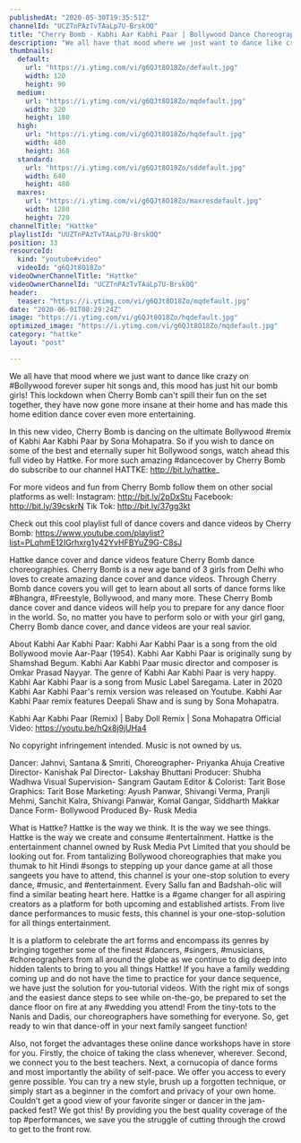 ```yaml
---
publishedAt: "2020-05-30T19:35:51Z"
channelId: "UCZTnPAzTvTAaLp7U-BrskOQ"
title: "Cherry Bomb - Kabhi Aar Kabhi Paar | Bollywood Dance Choreography | Hattke​"
description: "We all have that mood where we just want to dance like crazy on #Bollywood forever super hit songs and, this mood has just hit our bomb girls! This lockdown when Cherry Bomb can't spill their fun on the set together, they have now gone more insane at their home and has made this home edition dance cover even more entertaining.\n\nIn this new video, Cherry Bomb is dancing on the ultimate Bollywood #remix of Kabhi Aar Kabhi Paar by Sona Mohapatra. So if you wish to dance on some of the best and eternally super hit Bollywood songs, watch ahead this full video by Hattke. For more such amazing #dancecover by Cherry Bomb do subscribe to our channel HATTKE: http://bit.ly/hattke_\n\nFor more videos and fun from Cherry Bomb follow them on other social platforms as well:\nInstagram: http://bit.ly/2pDxStu\nFacebook: http://bit.ly/39cskrN\nTik Tok: http://bit.ly/37gg3kt\n\nCheck out this cool playlist full of dance covers and dance videos by Cherry Bomb: https://www.youtube.com/playlist?list=PLqhmE12IGrhxrg1y42YvHFBYuZ9G-C8sJ\n\nHattke dance cover and dance videos feature Cherry Bomb dance choreographies.  Cherry Bomb is a new age band of 3 girls from Delhi who loves to create amazing dance cover and dance videos. Through Cherry Bomb dance covers you will get to learn about all sorts of dance forms like #Bhangra, #Freestyle, Bollywood, and many more. These Cherry Bomb dance cover and dance videos will help you to prepare for any dance floor in the world. So, no matter you have to perform solo or with your girl gang, Cherry Bomb dance cover, and dance videos are your real savior.\n\nAbout Kabhi Aar Kabhi Paar:\nKabhi Aar Kabhi Paar is a song from the old Bollywood movie Aar-Paar (1954). Kabhi Aar Kabhi Paar is originally sung by Shamshad Begum. Kabhi Aar Kabhi Paar music director and composer is Omkar Prasad Nayyar. The genre of Kabhi Aar Kabhi Paar is very happy. Kabhi Aar Kabhi Paar is a song from Music Label Saregama. Later in 2020 Kabhi Aar Kabhi Paar's remix version was released on Youtube. Kabhi Aar Kabhi Paar remix features Deepali Shaw and is sung by Sona Mohapatra. \n\n\nKabhi Aar Kabhi Paar (Remix) | Baby Doll Remix | Sona Mohapatra\nOfficial Video: https://youtu.be/hQx8j9jUHa4 \n\nNo copyright infringement intended. Music is not owned by us. \n\nDancer: Jahnvi, Santana & Smriti,\nChoreographer- Priyanka Ahuja\nCreative Director- Kanishak Pal\nDirector- Lakshay Bhuttani\nProducer: Shubha Wadhwa\nVisual Supervision- Sangram Gautam\nEditor & Colorist: Tarit Bose\nGraphics: Tarit Bose\nMarketing: Ayush Panwar, Shivangi Verma, Pranjli Mehmi, Sanchit Kalra, Shivangi Panwar, Komal Gangar, Siddharth Makkar\nDance Form- Bollywood\nProduced By- Rusk Media\n\nWhat is Hattke? Hattke is the way we think. It is the way we see things. Hattke is the way we create and consume #entertainment. Hattke is the entertainment channel owned by Rusk Media Pvt Limited that you should be looking out for. From tantalizing Bollywood choreographies that make you thumak to hit Hindi #songs to stepping up your dance game at all those sangeets you have to attend, this channel is your one-stop solution to every dance, #music, and #entertainment. Every Sallu fan and Badshah-olic will find a similar beating heart here. Hattke is a #game changer for all aspiring creators as a platform for both upcoming and established artists. From live dance performances to music fests, this channel is your one-stop-solution for all things entertainment.\n\nIt is a platform to celebrate the art forms and encompass its genres by bringing together some of the finest #dancers, #singers, #musicians, #choreographers from all around the globe as we continue to dig deep into hidden talents to bring to you all things Hattke! If you have a family wedding coming up and do not have the time to practice for your dance sequence, we have just the solution for you-tutorial videos. With the right mix of songs and the easiest dance steps to see while on-the-go, be prepared to set the dance floor on fire at any #wedding you attend! From the tiny-tots to the Nanis and Dadis, our choreographers have something for everyone. So, get ready to win that dance-off in your next family sangeet function!\n\nAlso, not forget the advantages these online dance workshops have in store for you. Firstly, the choice of taking the class whenever, wherever. Second, we connect you to the best teachers. Next, a cornucopia of dance forms and most importantly the ability of self-pace. We offer you access to every genre possible. You can try a new style, brush up a forgotten technique, or simply start as a beginner in the comfort and privacy of your own home. Couldn’t get a good view of your favorite singer or dancer in the jam-packed fest? We got this! By providing you the best quality coverage of the top #performances, we save you the struggle of cutting through the crowd to get to the front row."
thumbnails:
  default:
    url: "https://i.ytimg.com/vi/g6QJt8O18Zo/default.jpg"
    width: 120
    height: 90
  medium:
    url: "https://i.ytimg.com/vi/g6QJt8O18Zo/mqdefault.jpg"
    width: 320
    height: 180
  high:
    url: "https://i.ytimg.com/vi/g6QJt8O18Zo/hqdefault.jpg"
    width: 480
    height: 360
  standard:
    url: "https://i.ytimg.com/vi/g6QJt8O18Zo/sddefault.jpg"
    width: 640
    height: 480
  maxres:
    url: "https://i.ytimg.com/vi/g6QJt8O18Zo/maxresdefault.jpg"
    width: 1280
    height: 720
channelTitle: "Hattke"
playlistId: "UUZTnPAzTvTAaLp7U-BrskOQ"
position: 33
resourceId:
  kind: "youtube#video"
  videoId: "g6QJt8O18Zo"
videoOwnerChannelTitle: "Hattke"
videoOwnerChannelId: "UCZTnPAzTvTAaLp7U-BrskOQ"
header:
  teaser: "https://i.ytimg.com/vi/g6QJt8O18Zo/mqdefault.jpg"
date: "2020-06-01T08:29:24Z"
image: "https://i.ytimg.com/vi/g6QJt8O18Zo/hqdefault.jpg"
optimized_image: "https://i.ytimg.com/vi/g6QJt8O18Zo/mqdefault.jpg"
category: "hattke"
layout: "post"

---
```

We all have that mood where we just want to dance like crazy on #Bollywood forever super hit songs and, this mood has just hit our bomb girls! This lockdown when Cherry Bomb can't spill their fun on the set together, they have now gone more insane at their home and has made this home edition dance cover even more entertaining.

In this new video, Cherry Bomb is dancing on the ultimate Bollywood #remix of Kabhi Aar Kabhi Paar by Sona Mohapatra. So if you wish to dance on some of the best and eternally super hit Bollywood songs, watch ahead this full video by Hattke. For more such amazing #dancecover by Cherry Bomb do subscribe to our channel HATTKE: http://bit.ly/hattke_

For more videos and fun from Cherry Bomb follow them on other social platforms as well:
Instagram: http://bit.ly/2pDxStu
Facebook: http://bit.ly/39cskrN
Tik Tok: http://bit.ly/37gg3kt

Check out this cool playlist full of dance covers and dance videos by Cherry Bomb: https://www.youtube.com/playlist?list=PLqhmE12IGrhxrg1y42YvHFBYuZ9G-C8sJ

Hattke dance cover and dance videos feature Cherry Bomb dance choreographies.  Cherry Bomb is a new age band of 3 girls from Delhi who loves to create amazing dance cover and dance videos. Through Cherry Bomb dance covers you will get to learn about all sorts of dance forms like #Bhangra, #Freestyle, Bollywood, and many more. These Cherry Bomb dance cover and dance videos will help you to prepare for any dance floor in the world. So, no matter you have to perform solo or with your girl gang, Cherry Bomb dance cover, and dance videos are your real savior.

About Kabhi Aar Kabhi Paar:
Kabhi Aar Kabhi Paar is a song from the old Bollywood movie Aar-Paar (1954). Kabhi Aar Kabhi Paar is originally sung by Shamshad Begum. Kabhi Aar Kabhi Paar music director and composer is Omkar Prasad Nayyar. The genre of Kabhi Aar Kabhi Paar is very happy. Kabhi Aar Kabhi Paar is a song from Music Label Saregama. Later in 2020 Kabhi Aar Kabhi Paar's remix version was released on Youtube. Kabhi Aar Kabhi Paar remix features Deepali Shaw and is sung by Sona Mohapatra. 


Kabhi Aar Kabhi Paar (Remix) | Baby Doll Remix | Sona Mohapatra
Official Video: https://youtu.be/hQx8j9jUHa4 

No copyright infringement intended. Music is not owned by us. 

Dancer: Jahnvi, Santana & Smriti,
Choreographer- Priyanka Ahuja
Creative Director- Kanishak Pal
Director- Lakshay Bhuttani
Producer: Shubha Wadhwa
Visual Supervision- Sangram Gautam
Editor & Colorist: Tarit Bose
Graphics: Tarit Bose
Marketing: Ayush Panwar, Shivangi Verma, Pranjli Mehmi, Sanchit Kalra, Shivangi Panwar, Komal Gangar, Siddharth Makkar
Dance Form- Bollywood
Produced By- Rusk Media

What is Hattke? Hattke is the way we think. It is the way we see things. Hattke is the way we create and consume #entertainment. Hattke is the entertainment channel owned by Rusk Media Pvt Limited that you should be looking out for. From tantalizing Bollywood choreographies that make you thumak to hit Hindi #songs to stepping up your dance game at all those sangeets you have to attend, this channel is your one-stop solution to every dance, #music, and #entertainment. Every Sallu fan and Badshah-olic will find a similar beating heart here. Hattke is a #game changer for all aspiring creators as a platform for both upcoming and established artists. From live dance performances to music fests, this channel is your one-stop-solution for all things entertainment.

It is a platform to celebrate the art forms and encompass its genres by bringing together some of the finest #dancers, #singers, #musicians, #choreographers from all around the globe as we continue to dig deep into hidden talents to bring to you all things Hattke! If you have a family wedding coming up and do not have the time to practice for your dance sequence, we have just the solution for you-tutorial videos. With the right mix of songs and the easiest dance steps to see while on-the-go, be prepared to set the dance floor on fire at any #wedding you attend! From the tiny-tots to the Nanis and Dadis, our choreographers have something for everyone. So, get ready to win that dance-off in your next family sangeet function!

Also, not forget the advantages these online dance workshops have in store for you. Firstly, the choice of taking the class whenever, wherever. Second, we connect you to the best teachers. Next, a cornucopia of dance forms and most importantly the ability of self-pace. We offer you access to every genre possible. You can try a new style, brush up a forgotten technique, or simply start as a beginner in the comfort and privacy of your own home. Couldn’t get a good view of your favorite singer or dancer in the jam-packed fest? We got this! By providing you the best quality coverage of the top #performances, we save you the struggle of cutting through the crowd to get to the front row.